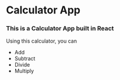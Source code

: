 # Calculator App

### This is a Calculator App built in React

Using this calculator, you can

* Add
* Subtract
* Divide
* Multiply

